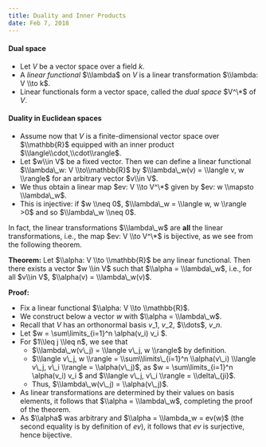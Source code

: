 ```yaml
---
title: Duality and Inner Products
date: Feb 7, 2018
---
```


#### Dual space

* Let $V$ be a vector space over a field $k$.
* A _linear functional_ $\\lambda$ on $V$ is a linear transformation $\\lambda: V \\to k$.
* Linear functionals form a vector space, called the _dual space_ $V^\*$ of $V$.

#### Duality in Euclidean spaces

* Assume now that $V$ is a finite-dimensional vector space over $\\mathbb{R}$ equipped with an inner product $\\langle\\cdot,\\cdot\\rangle$.
* Let $w\\in V$ be a fixed vector. Then we can define a linear functional $\\lambda\_w: V \\to\\mathbb{R}$ by
$\\lambda\_w(v) = \\langle v, w \\rangle$ for an arbitrary vector $v\\in V$.
* We thus obtain a linear map $ev: V \\to V^\*$ given by $ev: w \\mapsto \\lambda\_w$.
* This is injective: if $w \\neq 0$, $\\lambda\_w = \\langle w, w \\rangle >0$ and so $\\lambda\_w \\neq 0$.

In fact, the linear transformations $\\lambda\_w$ are __all__ the linear transformations, i.e., the map $ev: V \\to V^\*$ is bijective, as we see from the following theorem.

**Theorem:** Let $\\alpha: V \\to \\mathbb{R}$ be any linear functional. Then there exists a vector $w \\in V$ such that $\\alpha = \\lambda\_w$, i.e., for all $v\\in V$, $\\alpha(v) = \\lambda\_w(v)$.

**Proof:**

* Fix a linear functional $\\alpha: V \\to \\mathbb{R}$.
* We construct below a vector $w$ with $\\alpha = \\lambda\_w$.
* Recall that $V$ has an orthonormal basis $v\_1$, $v\_2$, $\\dots$, $v\_n$.
* Let $w = \\sum\\limits\_{i=1}^n \\alpha(v\_i) v\_i $.
* For $1\\leq j \\leq n$, we  see that
    - $\\lambda\_w(v\_j) = \\langle v\_j, w \\rangle$ by definition.
    - $\\langle v\_j, w \\rangle = \\sum\\limits\_{i=1}^n \\alpha(v\_i) \\langle v\_j, v\_i \\rangle = \\alpha(v\_j)$, as $w = \\sum\\limits\_{i=1}^n \\alpha(v\_i) v\_i $ and $\\langle v\_j, v\_i \\rangle = \\delta\_{ji}$.
    - Thus, $\\lambda\_w(v\_j) = \\alpha(v\_j)$.
* As linear transformations are determined by their values on basis elements, it follows that $\\alpha = \\lambda\_w$, completing the proof of the theorem.
* As $\\alpha$ was arbitrary and $\\alpha = \\lambda_w = ev(w)$ (the second equality is by definition of $ev$), it follows that $ev$ is surjective, hence bijective.
